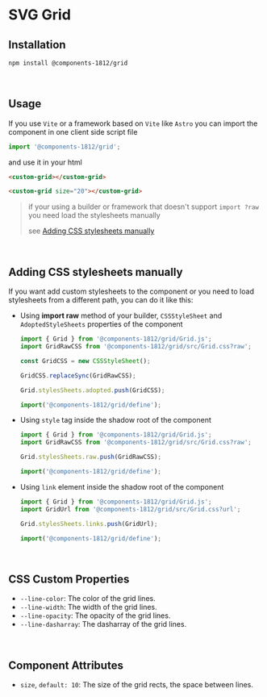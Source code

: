 # SVG Grid


## Installation

```bash
npm install @components-1812/grid
```

<br>

## Usage

If you use `Vite` or a framework based on `Vite` like `Astro` you can import the component in one client side script file

```js
import '@components-1812/grid';
```

and use it in your html

```html
<custom-grid></custom-grid>

<custom-grid size="20"></custom-grid>
```

> if your using a builder or framework that doesn't support `import ?raw` you need load the stylesheets manually
> 
> see [Adding CSS stylesheets manually](#adding-css-stylesheets-manually)


<br>

## Adding CSS stylesheets manually

If you want add custom stylesheets to the component or you need to load stylesheets from a different path, you can do it like this:

- Using **import raw** method of your builder, `CSSStyleSheet` and `AdoptedStyleSheets` properties of the component

    ```js
    import { Grid } from '@components-1812/grid/Grid.js';
    import GridRawCSS from '@components-1812/grid/src/Grid.css?raw';

    const GridCSS = new CSSStyleSheet();

    GridCSS.replaceSync(GridRawCSS);

    Grid.stylesSheets.adopted.push(GridCSS);

    import('@components-1812/grid/define');
    ```

- Using `style` tag inside the shadow root of the component

    ```js
    import { Grid } from '@components-1812/grid/Grid.js';
    import GridRawCSS from '@components-1812/grid/src/Grid.css?raw';

    Grid.stylesSheets.raw.push(GridRawCSS);

    import('@components-1812/grid/define');
    ```

- Using `link` element inside the shadow root of the component

    ```js
    import { Grid } from '@components-1812/grid/Grid.js';
    import GridUrl from '@components-1812/grid/src/Grid.css?url';

    Grid.stylesSheets.links.push(GridUrl);

    import('@components-1812/grid/define');
    ```


<br>

## CSS Custom Properties

- `--line-color`: The color of the grid lines.
- `--line-width`: The width of the grid lines.
- `--line-opacity`: The opacity of the grid lines.
- `--line-dasharray`: The dasharray of the grid lines.


<br>

## Component Attributes

- `size`, `default: 10`: The size of the grid rects, the space between lines.







